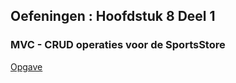 ## Oefeningen : Hoofdstuk 8 Deel 1
### MVC - CRUD operaties voor de SportsStore 
 
[Opgave](https://github.com/WebIII/webIII.github.io/blob/master/docs/H08/OefHfst8_Deel1.pdf)
